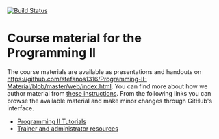 [![Build Status](https://travis-ci.org/codeandwork/courses.svg?branch=master)](https://travis-ci.org/codeandwork/courses)

# Course material for the Programming II

The course materials are available as presentations and handouts on https://github.com/stefanos1316/Programming-II-Material/blob/master/web/index.html.
You can find more about how we author material from [these instructions](courses/admin/authoring.md).
From the following links you can browse the available material and make minor changes through GitHub's interface.

* [Programming II Tutorials](courses/tutorials.md)
* [Trainer and administrator resources](courses/admin.md)
